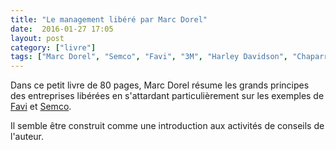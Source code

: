 ```yaml
---
title: "Le management libéré par Marc Dorel"
date:  2016-01-27 17:05
layout: post
category: ["livre"]
tags: ["Marc Dorel", "Semco", "Favi", "3M", "Harley Davidson", "Chaparral Steel"]
---
```


Dans ce petit livre de 80 pages, Marc Dorel résume les grands principes des entreprises libérées en s'attardant particulièrement sur les exemples de [Favi](/favi/) et [Semco](/semco/).

Il semble être construit comme une introduction aux activités de conseils de l'auteur.
